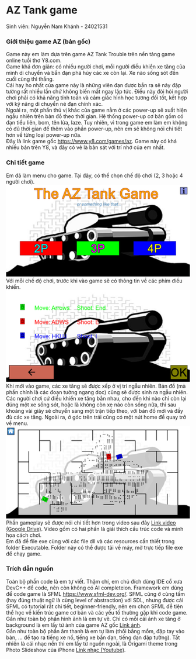 # AZ Tank game
Sinh viên: Nguyễn Nam Khánh - 24021531
### Giới thiệu game AZ (bản gốc)
Game này em làm dựa trên game AZ Tank Trouble trên nền tảng game online tuổi thơ Y8.com. \
Game khá đơn giản: có nhiều người chơi, mỗi người điều khiển xe tăng của mình di chuyển và bắn đạn phá hủy các xe còn lại. Xe nào sống sót đến cuối cùng thì thắng. \
Cái hay ho nhất của game này là những viên đạn được bắn ra sẽ nảy đập tường rất nhiều lần chứ không biến mất ngay lập tức. Điều này đòi hỏi người chơi phải có khả năng tính toán và cảm giác hình học tương đối tốt, kết hợp với kỹ năng di chuyển né đạn chính xác. \
Ngoài ra, một phần thú vị khác của game nằm ở các power-up sẽ xuất hiện ngẫu nhiên trên bản đồ theo thời gian. Hệ thống power-up cơ bản gồm có đạn tiểu liên, bom, tên lửa, laze. Tuy nhiên, vì trong game em làm em không có đủ thời gian để thêm vào phần power-up, nên em sẽ không nói chi tiết hơn về từng loại power-up nữa. \
Đây là link game gốc https://www.y8.com/games/az. Game này có khá nhiều bản trên Y8, và đây có vẻ là bản sát với trí nhớ của em nhất.
### Chi tiết game
Em đã làm menu cho game. Tại đây, có thể chọn chế độ chơi (2, 3 hoặc 4 người chơi).
![Menu](README_images/Menu.png)
Với mỗi chế độ chơi, trước khi vào game sẽ có thông tin về các phím điều khiển.
![Keys](README_images/Keys.png)
Khi mới vào game, các xe tăng sẽ được xếp ở vị trí ngẫu nhiên. Bản đồ (mà phần chính là các đoạn tường ngang dọc) cũng sẽ được sinh ra ngẫu nhiên. Các người chơi cứ điều khiển xe tăng bắn nhau, cho đến khi nào chỉ còn lại đúng một xe sống sót, hoặc là không còn xe nào còn sống nữa, thì sau khoảng vài giây sẽ chuyển sang một trận tiếp theo, với bản đồ mới và đầy đủ các xe tăng. Ngoài ra, ở góc trên trái cũng có một nút home để quay trở về menu.
![Gameplay](README_images/Gameplay.png)
Phần gameplay sẽ được nói chi tiết hơn trong video sau đây [Link video (Google Drive)](https://drive.google.com/file/d/1r41O6HLrBrQoo9OqnheXYLqS6Z91W2wD/view?usp=drive_link). Video gồm có hai phần là giải thích cấu trúc code và minh họa cách chơi. \
Em đã để file exe cùng với các file dll và các resources cần thiết trong folder Executable. Folder này có thể được tải về máy, mở trực tiếp file exe để chạy game.
### Trích dẫn nguồn
Toàn bộ phần code là em tự viết. Thậm chí, em chủ đích dùng IDE cổ xưa DevC++ để code, nên còn không có AI completeion. Framework em dùng để code game là SFML https://www.sfml-dev.org/. SFML cũng ở cùng tầm (hay đúng thuật ngữ là cùng level of abstraction) với SDL, nhưng được cái SFML có tutorial rất chi tiết, beginner-friendly, nên em chọn SFML để tiện thể học về kiến trúc game cơ bản và các yếu tố thường gặp khi code game. \
Gần như toàn bộ phần hình ảnh là em tự vẽ. Chỉ có mỗi cái ảnh xe tăng ở background là em lấy từ ảnh của game AZ gốc [Link ảnh](https://www.1001games.com/action/az-tanks). \
Gần như toàn bộ phần âm thanh là em tự làm (thổi bằng mồm, đập tay vào bàn, ... để tạo ra tiếng xe nổ, tiếng xe bắn đạn, tiếng đạn đập tường). Tất nhiên là cái nhạc nền thì em lấy từ nguồn ngoài, là Origami theme trong Photo Slideshow của iPhone [Link nhạc (Youtube)](https://www.youtube.com/watch?v=o0I5uj7e0MU).
